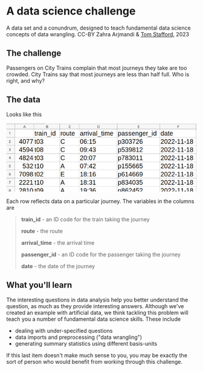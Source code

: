 # A data science challenge

A data set and a conundrum, designed to teach fundamental data science concepts of data wrangling.
CC-BY Zahra Arjmandi & [Tom Stafford](https://tomstafford.sites.sheffield.ac.uk/), 2023

## The challenge

Passengers on City Trains complain that most journeys they take are too crowded. City Trains say that most journeys are less than half full. Who is right, and why?

## The data

Looks like this

![first rows of dataframe](head.png "The Data")

Each row reflects data on a particular journey. The variables in the columns are

>**train_id** - an ID code for the train taking the journey
>	
>**route** - the route
>
>**arrival_time** - the arrival time
>
>**passenger_id** - an ID code for the passenger taking the journey
>	
>**date** - the date of the journey

## What you'll learn

The interesting questions in data analysis help you better understand the question, as much as they provide interesting answers. Although we've created an example with artificial data, we think tackling this problem will teach you a number of fundamental data science skills. These include

* dealing with under-specified questions
* data imports and preprocessing ("data wrangling")
* generating summary statistics using different basis-units

If this last item doesn't make much sense to you, you may be exactly the sort of person who would benefit from working through this challenge.
